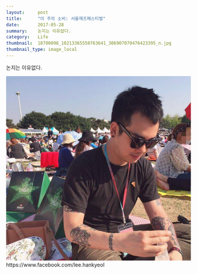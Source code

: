 ```yaml
---
layout:     post
title:      "이 주의 소비: 서울재즈페스티벌"
date:       2017-05-28
summary:    논지는 이유없다.
category:   Life
thumbnail:  18700098_10213365550763641_306907070476423395_n.jpg
thumbnail_type: image_local
---
```


논지는 이유없다.

<p class="center-align">
    <img src="/images/18700098_10213365550763641_306907070476423395_n.jpg"/>
    <span class="caption">https://www.facebook.com/lee.hankyeol</span>
</p>
